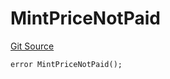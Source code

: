 # MintPriceNotPaid
[Git Source](https://github.com/MrsP3lt/solfoundry/blob/09ad585df6ec6c2a42c7a5c121c935d584701272/src/NFT.sol)


```solidity
error MintPriceNotPaid();
```

